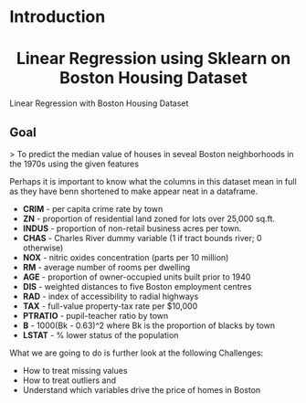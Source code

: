 <html>
  
  <div id="intro">
  <h1>Introduction</h1>
</div>
<body>
  <center>
<h1>Linear Regression using Sklearn on Boston Housing Dataset
    </center>
  </h1>
Linear Regression with Boston Housing Dataset

<h2>Goal</h2>
> To predict the median value of houses in seveal Boston neighborhoods in the 1970s using the given features 

Perhaps it is important to know what the columns in this dataset mean in full as they have benn shortened to make appear neat in a dataframe. 

- **CRIM** - per capita crime rate by town
- **ZN** - proportion of residential land zoned for lots over 25,000 sq.ft.
- **INDUS** - proportion of non-retail business acres per town.
- **CHAS** - Charles River dummy variable (1 if tract bounds river; 0 otherwise)
- **NOX** - nitric oxides concentration (parts per 10 million)
- **RM** - average number of rooms per dwelling
- **AGE** - proportion of owner-occupied units built prior to 1940
- **DIS** - weighted distances to five Boston employment centres
- **RAD** - index of accessibility to radial highways
- **TAX** - full-value property-tax rate per $10,000
- **PTRATIO** - pupil-teacher ratio by town
- **B** - 1000(Bk - 0.63)^2 where Bk is the proportion of blacks by town
- **LSTAT** - % lower status of the population

What we are going to do is further look at the following Challenges:

- How to treat missing values
- How to treat outliers and 
- Understand which variables drive the price of homes in Boston
  </body>
</html>
